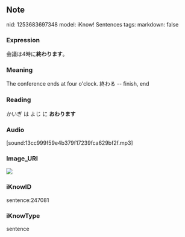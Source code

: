 ## Note
nid: 1253683697348
model: iKnow! Sentences
tags: 
markdown: false

### Expression
会議は4時に<b>終わります</b>。

### Meaning
The conference ends at four o'clock.
終わる -- finish, end

### Reading
かいぎ は よじ に <b>おわります</b>

### Audio
[sound:13cc999f59e4b379f17239fca629bf2f.mp3]

### Image_URI
<img src="f15f4706f5d8aeddfd3404ac12338e6c.jpg">

### iKnowID
sentence:247081

### iKnowType
sentence
